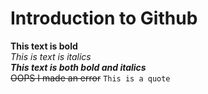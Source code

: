 # Introduction to Github
**This text is bold**\
*This is text is italics*\
***This text is both bold and italics***\
~~OOPS I made an error~~
`
This is a quote
`



















